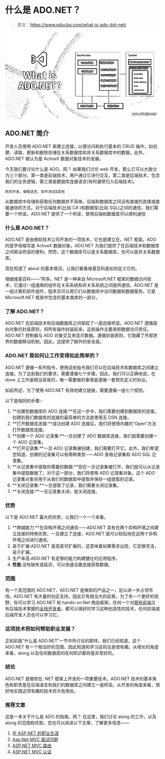 # 什么是 ADO.NET？

> 原文：<https://www.educba.com/what-is-ado-dot-net/>

![What is ADO.NET?](img/8844adc68761eb308aa9bf21474eb48f.png)



## ADO.NET 简介

开发人员使用 ADO.NET 来建立连接，以便访问和执行基本的 CRUD 操作，如创建、读取、更新和删除存储在关系数据库和非关系数据库中的数据。此外，ADO.NET 被认为是 ActiveX 数据对象技术的发展。

今天我们要讨论什么是 ADO。网？.如果我们讨论 web 开发，那么它可以大致分为三个部分。第一类是前端技术，用户通过它进行交互，第二类是后端技术，包含我们的业务逻辑，第三类是数据库连接语言(有时通常归入后端技术)。

<small>网页开发、编程语言、软件测试&其他</small>

从数据库中存储和获取任何数据并不简单。后端和数据库之间没有直接的连接或直接通信的方式。对于后端技术(比如 C# )和数据库(比如 SQL)之间的通信，我们需要一个桥梁。ADO.NET 提供了一个桥梁，使得后端和数据库可以顺利通信

### 什么是 ADO.NET？

ADO.NET 是由微软技术公司开发的一项技术，它也是建立在。NET 框架。ADO 的首字母缩写是 ActiveX 数据对象。ADO.NET 为我们提供了在后端技术和数据库之间架设桥梁的便利。然而，这个数据库可以是关系数据库，也可以是非关系数据库。

现在知道了 about 的基本情况，让我们看看维基百科是如何定义它的。

根据维基百科——“阿多。NET 是一种来自 Microsoft.NET 框架的数据访问技术，它通过一组通用的组件在关系系统和非关系系统之间提供通信。ADO.NET 是一组计算机软件组件，程序员可以用它们从数据库中访问数据和数据服务。它是 Microsoft.NET 框架中包含的基本类库的一部分。

### 了解 ADO.NET？

ADO.NET 在前端技术和后端数据库之间架起了一座连接桥梁。ADO.NET 遵循面向对象的封装原则，将所有操作封装起来。这些操作主要承担数据访问责任。ADO.NET 控制器与 ADO 对象交互来显示数据。遵循封装原则，它隐藏了外部世界的数据移动机制。因此，这提供了额外的安全层。

### ADO.NET 是如何让工作变得如此简单的？

ADO.NET 遵循一系列指令，使用这些指令我们可以在后端技术和数据库之间建立连接。为了达到我们的要求，需要遵循七个步骤。因此，我们可以正确地说，在 done 上工作是相当容易的，唯一需要做的事情是遵循一套预先定义的协议。

如前所述，为了使用 ADO.NET 有效地建立链接，需要遵循一组七个规则。

以下是相同的步骤:-

1.  **创建到数据库的 ADO 连接:**在这一步中，我们需要创建到数据库的连接。创建到我们数据库的连接的最简单的方法是使用无 DSN 连接。
2.  **打开数据库连接:**成功创建 ADO 连接后，我们将使用内置的“Open”方法打开数据库连接。
3.  **创建一个 ADO 记录集:**一旦创建了 ADO 数据库连接，我们就需要创建一个 ADO 记录集。
4.  **打开记录集:**一旦 ADO 记录集被创建，我们需要打开它。此外，我们希望您知道，创建的记录集可以有两种类型——ADO 表格记录集和 ADO SQL 记录集。
5.  **从记录集中提取你需要的数据:**现在一旦记录集被打开，我们就可以从记录集中提取数据了。对于这一部分，我们将使用 ADO 记录集对象。这个 ADO 记录集对象将用于从我们的数据库中提取并保存一组提取的记录。
6.  **关闭记录集:**一旦提取了记录，我们需要关闭记录集。
7.  **关闭连接:**一旦记录集关闭，就关闭连接。

### 优势

以下是 ADO.NET 最大的优势，让我们一个一个来看。

1.  **跨越能力:**在异构环境之间通信——ADO.NET 具有在两个异构环境之间建立连接的特殊优势。一旦建立了连接，ADO.NET 就可以轻松地在这两个异构环境之间进行通信。
2.  易于扩展:ADO.NET 是高度可扩展的，这意味着如果需求出现，它足够灵活，易于扩展。
3.  生产率高:ADO.NET 有足够的能力构建健壮的应用程序。
4.  **性能**:没有缺失或延迟，可以快速设置连接获取数据。

### 范围

有一个高范围的 ADO.NET，ADO.NET 是微软的产品之一，足以进一步占领市场。ADO.NET 有大量的社区支持，因此它有相当大的前景。为了有一个更好的视野，你可以学习 ADO.NET 和 hands-on.Net 商品框架。任何一个对[既有前端](https://www.educba.com/what-is-front-end-developer/)又有后端技术掌握的[全栈开发者](https://www.educba.com/full-stack-web-developer/)，都可以很好的学习这种创造性的技术。任何前端或后端开发人员也可以学习它。

### 这项技术将如何帮助职业发展？

正如前面“什么是 ADO.NET”一节中所讨论的那样。我们已经知道，这个 ADO.NET 有一个相当好的范围，因此知道和学习这将总是很有趣。从增长的角度来看，along 以及任何数据库的任何知识都将是非常好的。

### 结论

ADO.NET 是微软在. NET 框架上开发的一项重要技术。ADO.NET 技术的基本角色和职责是在后端语言和我们的数据库之间建立一座桥梁。从开发的角度来看，很好地实践这项有趣的技术将大有用处。

### 推荐文章

这是一本关于什么是 ADO 的指南。网？.在这里，我们讨论 along 的工作，以及 along 的范围和优势。您也可以阅读以下文章，了解更多信息——

1.  [在 ASP.NET 的职业生涯](https://www.educba.com/career-in-asp-dot-net/)
2.  [Asp.Net MVC 面试问题](https://www.educba.com/asp-dor-net-mvc-interview-questions/)
3.  [ASP.NET MVC 路由](https://www.educba.com/asp-dot-net-mvc-routing/)
4.  [ASP.NET MVC 认证](https://www.educba.com/asp-dot-net-mvc-authentication/)





